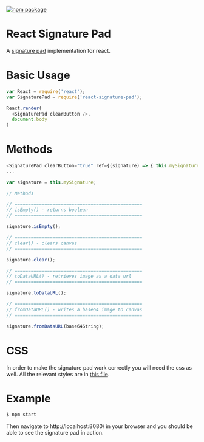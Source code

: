[![npm package](https://img.shields.io/badge/npm-0.0.6-orange.svg?style=flat-square)](https://www.npmjs.com/package/react-signature-pad)

# React Signature Pad
A [signature pad](https://github.com/szimek/signature_pad) implementation for react.

# Basic Usage

```javascript
var React = require('react');
var SignaturePad = require('react-signature-pad');

React.render(
  <SignaturePad clearButton />,
  document.body
)
```

# Methods

```javascript
<SignaturePad clearButton="true" ref={(signature) => { this.mySignature = signature; }} />
...

var signature = this.mySignature;

// Methods

// ===============================================
// isEmpty() - returns boolean
// ===============================================

signature.isEmpty();

// ===============================================
// clear() - clears canvas
// ===============================================

signature.clear();

// ===============================================
// toDataURL() - retrieves image as a data url
// ===============================================

signature.toDataURL();

// ===============================================
// fromDataURL() - writes a base64 image to canvas
// ===============================================

signature.fromDataURL(base64String);

```

# CSS
In order to make the signature pad work correctly you will need the css as well. All the relevant styles are in [this file](style.css).

# Example
```bash
$ npm start
```
Then navigate to http://localhost:8080/ in your browser and you should be able to see the signature pad in action.

